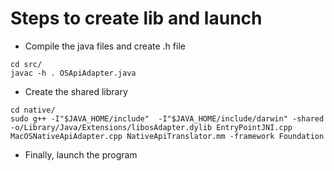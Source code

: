 # Steps to create lib and launch

- Compile the java files and create .h file
```
cd src/
javac -h . OSApiAdapter.java
```

- Create the shared library
```
cd native/
sudo g++ -I"$JAVA_HOME/include"  -I"$JAVA_HOME/include/darwin" -shared -o/Library/Java/Extensions/libosAdapter.dylib EntryPointJNI.cpp  MacOSNativeApiAdapter.cpp NativeApiTranslator.mm -framework Foundation
```
- Finally, launch the program